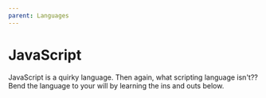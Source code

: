 ```yaml
---
parent: Languages
---
```


# JavaScript

JavaScript is a quirky language. Then again, what scripting language isn't?? Bend the language to your will by learning the ins and outs below.
